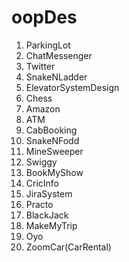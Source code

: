 # oopDes

1. ParkingLot
2. ChatMessenger
3. Twitter
4. SnakeNLadder
5. ElevatorSystemDesign
6. Chess
7. Amazon
8. ATM
9. CabBooking
10. SnakeNFodd
11. MineSweeper
12. Swiggy
13. BookMyShow
14. CricInfo
15. JiraSystem
16. Practo
17. BlackJack
18. MakeMyTrip
19. Oyo
20. ZoomCar(CarRental)